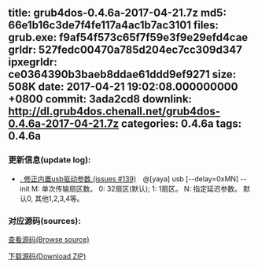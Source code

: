 title: grub4dos-0.4.6a-2017-04-21.7z
md5: 66e1b16c3de7f4fe117a4ac1b7ac3101
files:
  grub.exe: f9af54f573c65f7f59e3f9e29efd4cae
  grldr: 527fedc00470a785d204ec7cc309d347
  ipxegrldr: ce0364390b3baeb8ddae61ddd9ef9271
size: 508K
date: 2017-04-21 19:02:08.000000000 +0800
commit: 3ada2cd8
downlink: http://dl.grub4dos.chenall.net/grub4dos-0.4.6a-2017-04-21.7z
categories: 0.4.6a
tags: 0.4.6a
---


### 更新信息(update log):
  * [﻿. 修正内置usb驱动参数.(issues #139)](https://github.com/chenall/grub4dos/commit/3ada2cd84165952035136f683d5fcac6f614f6f8)　@[yaya]
      usb [--delay=0xMN] --init
      M: 单次传输扇区数。 0: 32扇区(默认); 1: 1扇区。
      N: 指定延迟参数。 默认0, 其他1,2,3,4等。

### 对应源码(sources):
  [查看源码(Browse source)](https://github.com/chenall/grub4dos/tree/3ada2cd84165952035136f683d5fcac6f614f6f8)

  [下载源码(Download ZIP)](https://github.com/chenall/grub4dos/archive/3ada2cd84165952035136f683d5fcac6f614f6f8.zip)
